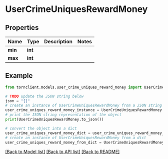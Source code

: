 # UserCrimeUniquesRewardMoney


## Properties

Name | Type | Description | Notes
------------ | ------------- | ------------- | -------------
**min** | **int** |  | 
**max** | **int** |  | 

## Example

```python
from tornclient.models.user_crime_uniques_reward_money import UserCrimeUniquesRewardMoney

# TODO update the JSON string below
json = "{}"
# create an instance of UserCrimeUniquesRewardMoney from a JSON string
user_crime_uniques_reward_money_instance = UserCrimeUniquesRewardMoney.from_json(json)
# print the JSON string representation of the object
print(UserCrimeUniquesRewardMoney.to_json())

# convert the object into a dict
user_crime_uniques_reward_money_dict = user_crime_uniques_reward_money_instance.to_dict()
# create an instance of UserCrimeUniquesRewardMoney from a dict
user_crime_uniques_reward_money_from_dict = UserCrimeUniquesRewardMoney.from_dict(user_crime_uniques_reward_money_dict)
```
[[Back to Model list]](../README.md#documentation-for-models) [[Back to API list]](../README.md#documentation-for-api-endpoints) [[Back to README]](../README.md)


